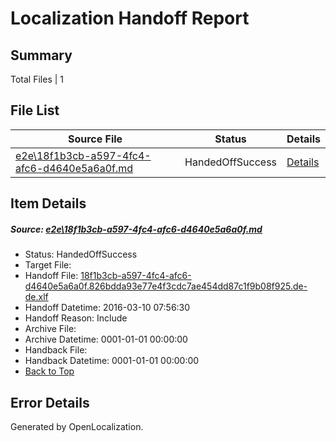 # <a name='report-top'></a> Localization Handoff Report

## Summary
 Total Files | 1

## File List
 Source File | Status | Details 
 ----------- | ------ | ------- 
 [e2e\18f1b3cb-a597-4fc4-afc6-d4640e5a6a0f.md](https://github.com/OpenLocalizationTest/oltest/blob/565577c42e1ce2f0418d0e547423f1a18e7853d2/e2e/18f1b3cb-a597-4fc4-afc6-d4640e5a6a0f.md) | HandedOffSuccess | [Details](#f99ddcc942fd785fe084efc7356d1125ad65fee41)

## Item Details
##### <a name='f99ddcc942fd785fe084efc7356d1125ad65fee41'></a> Source: [e2e\18f1b3cb-a597-4fc4-afc6-d4640e5a6a0f.md](https://github.com/OpenLocalizationTest/oltest/blob/565577c42e1ce2f0418d0e547423f1a18e7853d2/e2e/18f1b3cb-a597-4fc4-afc6-d4640e5a6a0f.md)
* Status: HandedOffSuccess
* Target File: 
* Handoff File: [18f1b3cb-a597-4fc4-afc6-d4640e5a6a0f.826bdda93e77e4f3cdc7ae454dd87c1f9b08f925.de-de.xlf](https://github.com/OpenLocalizationTestOrg/olhandoff/blob/a5a4e6a806cdcb170c3bf1fdff78226df1f3ecb7/ol-handoff/OpenLocalizationTestOrg/oltest.de-de/xinjiang/ht/18f1b3cb-a597-4fc4-afc6-d4640e5a6a0f.826bdda93e77e4f3cdc7ae454dd87c1f9b08f925.de-de.xlf)
* Handoff Datetime: 2016-03-10 07:56:30
* Handoff Reason: Include
* Archive File: 
* Archive Datetime: 0001-01-01 00:00:00
* Handback File: 
* Handback Datetime: 0001-01-01 00:00:00
* [Back to Top](#report-top)


## Error Details

Generated by OpenLocalization.
